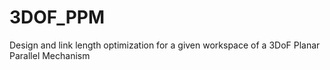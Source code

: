 # 3DOF_PPM
Design and link length optimization for a given workspace of a 3DoF Planar Parallel Mechanism
